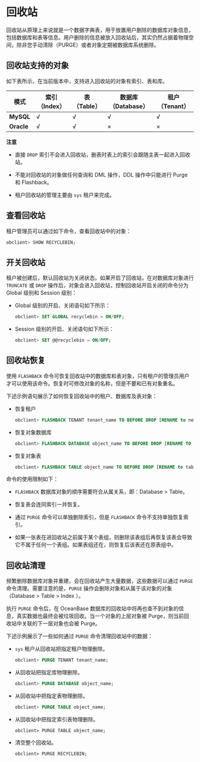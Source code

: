 回收站 
========================

回收站从原理上来说就是一个数据字典表，用于放置用户删除的数据库对象信息，包括数据库和表等信息。用户删除的信息被放入回收站后，其实仍然占据着物理空间，除非您手动清除（PURGE）或者对象定期被数据库系统删除。

回收站支持的对象 
-----------------------------

如下表所示，在当前版本中，支持进入回收站的对象有索引、表和库。


|     模式     | **索引（Index）** | **表（Table）** | **数据库（Database）** | **租户（Tenant）** |
|------------|---------------|--------------|-------------------|----------------|
| **MySQL**  | √             | √            | √                 | √              |
| **Oracle** | √             | √            | ×                 | ×              |


**注意**



* 直接 `DROP` 索引不会进入回收站，删表时表上的索引会跟随主表一起进入回收站。

  

* 不能对回收站的对象做任何查询和 DML 操作，DDL 操作中只能进行 Purge 和 Flashback。

  

* 租户回收站的管理主要由 `sys` 租户来完成。

  




查看回收站 
--------------------------

租户管理员可以通过如下命令，查看回收站中的对象：

```sql
obclient> SHOW RECYCLEBIN;
```



开关回收站 
--------------------------

租户被创建后，默认回收站为关闭状态。如果开启了回收站，在对数据库对象进行 `TRUNCATE` 或 `DROP` 操作后，对象会进入回收站，控制回收站开启关闭的命令分为 Global 级别和 Session 级别：

* Global 级别的开启、关闭语句如下所示：

  ```sql
  obclient> SET GLOBAL recyclebin = ON/OFF;
  ```

  

* Session 级别的开启、关闭语句如下所示：

  ```sql
  obclient> SET @@recyclebin = ON/OFF;
  ```

  




回收站恢复 
--------------------------

使用 `FLASHBACK` 命令可恢复回收站中的数据库和表对象，只有租户的管理员用户才可以使用该命令。恢复时可修改对象的名称，但是不要和已有对象重名。

下述示例语句展示了如何恢复回收站中的租户、数据库及表对象：

* 恢复租户

  ```sql
  obclient> FLASHBACK TENANT tenant_name TO BEFORE DROP [RENAME to new_tenant_name];
  ```

  

* 恢复对象数据库

  ```sql
  obclient> FLASHBACK DATABASE object_name TO BEFORE DROP [RENAME TO database_name];
  ```

  

* 恢复对象表

  ```sql
  obclient> FLASHBACK TABLE object_name TO BEFORE DROP [RENAME to table_name];
  ```

  




命令的使用限制如下：

* `FLASHBACK` 数据库对象的顺序需要符合从属关系，即：Database \> Table。

  

* 恢复表会连同索引一并恢复。

  

* 通过 `PURGE` 命令可以单独删除索引，但是 `FLASHBACK` 命令不支持单独恢复索引。

  

* 如果一张表在进回收站之前属于某个表组，则删除该表组后再恢复该表会导致它不属于任何一个表组。如果表组还在，则恢复后该表还在原表组中。

  




回收站清理 
--------------------------

频繁删除数据库对象并重建，会在回收站产生大量数据，这些数据可以通过 `PURGE` 命令清理。需要注意的是，`PURGE` 操作会删除对象和从属于该对象的对象（Database \> Table \> Index ）。

执行 `PURGE` 命令后，在 OceanBase 数据库的回收站中将再也查不到对象的信息，真实数据也最终会被垃圾回收。当一个对象的上层对象被 Purge，则当前回收站中关联的下一层对象也会被 Purge。

下述示例展示了一些如何通过 `PURGE` 命令清理回收站中的数据：

* `sys` 租户从回收站把指定租户物理删除。

  ```sql
  obclient> PURGE TENANT tenant_name;
  ```

  

* 从回收站把指定库物理删除。

  ```sql
  obclient> PURGE DATABASE object_name;
  ```

  

* 从回收站中把指定表物理删除。

  ```sql
  obclient> PURGE TABLE object_name;
  ```

  

* 从回收站中把指定索引表物理删除。

  ```unknow
  obclient> PURGE TABLE object_name;
  ```

  

* 清空整个回收站。

  ```unknow
  obclient> PURGE RECYCLEBIN;
  ```

  



